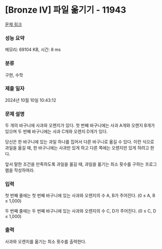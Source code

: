 # [Bronze IV] 파일 옮기기 - 11943 

[문제 링크](https://www.acmicpc.net/problem/11943) 

### 성능 요약

메모리: 69104 KB, 시간: 8 ms

### 분류

구현, 수학

### 제출 일자

2024년 10월 10일 10:43:12

### 문제 설명

<p>두 개의 바구니에 사과와 오렌지가 있다. 첫 번째 바구니에는 사과 A개와 오렌지 B개가 있으며 두 번째 바구니에는 사과 C개와 오렌지 D개가 있다.</p>

<p>당신은 한 바구니에 있는 과일 하나를 집어서 다른 바구니로 옮길 수 있다. 이런 식으로 과일을 옮길 때, 한 바구니에는 사과만 있게 하고 다른 쪽에는 오렌지만 있게 하려고 한다.</p>

<p>앞서 말한 조건을 만족하도록 과일을 옮길 때, 과일을 옮기는 최소 횟수를 구하는 프로그램을 작성하여라.</p>

### 입력 

 <p>첫 번째 줄에는 첫 번째 바구니에 있는 사과와 오렌지의 수 A, B가 주어진다. (0 ≤ A, B ≤ 1,000)</p>

<p>두 번째 줄에는 두 번째 바구니에 있는 사과와 오렌지의 수 C, D가 주어진다. (0 ≤ C, D ≤ 1,000)</p>

### 출력 

 <p>사과와 오렌지를 옮기는 최소 횟수를 출력한다.</p>

